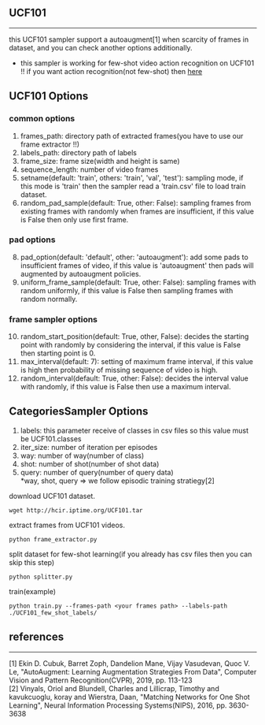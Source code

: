 ## UCF101
-------------
this UCF101 sampler support a autoaugment[1] when scarcity of frames in dataset, and you can check another options additionally.

* this sampler is working for few-shot video action recognition on UCF101 !!
if you want action recognition(not few-shot) then [here](https://github.com/titania7777/Pytorch_Sampler/tree/master/UCF_101)

## UCF101 Options
### common options
1. frames_path: directory path of extracted frames(you have to use our frame extractor !!)
2. labels_path: directory path of labels
4. frame_size: frame size(width and height is same)
5. sequence_length: number of video frames
6. setname(default: 'train', others: 'train', 'val', 'test'): sampling mode, if this mode is 'train' then the sampler read a 'train.csv' file to load train dataset.
7. random_pad_sample(default: True, other: False): sampling frames from existing frames with randomly when frames are insufficient, if this value is False then only use first frame.
### pad options
8. pad_option(default: 'default', other: 'autoaugment'): add some pads to insufficient frames of video, if this value is 'autoaugment' then pads will augmented by autoaugment policies.
9. uniform_frame_sample(default: True, other: False): sampling frames with random uniformly, if this value is False then sampling frames with random normally.
### frame sampler options
10. random_start_position(default: True, other, False): decides the starting point with randomly by considering the interval, if this value is False then starting point is 0.
11. max_interval(default: 7): setting of maximum frame interval, if this value is high then probability of missing sequence of video is high.
12. random_interval(default: True, other: False): decides the interval value with randomly, if this value is False then use a maximum interval.

## CategoriesSampler Options
1. labels: this parameter receive of classes in csv files so this value must be UCF101.classes
2. iter_size: number of iteration per episodes
3. way: number of way(number of class)
4. shot: number of shot(number of shot data)
5. query: number of query(number of query data)  
*way, shot, query => we follow episodic training stratiegy[2]


download UCF101 dataset.
```
wget http://hcir.iptime.org/UCF101.tar
```
extract frames from UCF101 videos.
```
python frame_extractor.py
```
split dataset for few-shot learning(if you already has csv files then you can skip this step)
```
python splitter.py
```
train(example)
```
python train.py --frames-path <your frames path> --labels-path ./UCF101_few_shot_labels/
```
## references
-------------
[1] Ekin D. Cubuk, Barret Zoph, Dandelion Mane, Vijay Vasudevan, Quoc V. Le, "AutoAugment: Learning Augmentation Strategies From Data", Computer Vision and Pattern Recognition(CVPR), 2019, pp. 113-123  
[2] Vinyals, Oriol and Blundell, Charles and Lillicrap, Timothy and kavukcuoglu, koray and Wierstra, Daan, "Matching Networks for One Shot Learning", Neural Information Processing Systems(NIPS), 2016, pp. 3630-3638